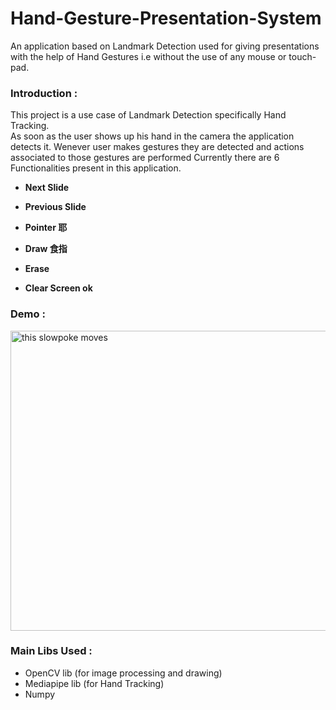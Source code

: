 # Hand-Gesture-Presentation-System
An application based on Landmark Detection used for giving presentations with the help of Hand Gestures i.e without the use of any mouse or touch-pad.<br>

### Introduction :
This project is a use case of Landmark Detection specifically Hand Tracking. <br>
As soon as the user shows up his hand in the camera the application detects it. Wenever user makes gestures they are detected and actions associated to those gestures are performed
Currently there are 6 Functionalities present in this application.

- <b> Next Slide </b>
  
- <b> Previous Slide </b>

- <b> Pointer 耶</b>

- <b> Draw 食指</b>

- <b> Erase </b>

- <b> Clear Screen ok</b>

### Demo :
<img src="Demo.gif" alt="this slowpoke moves"  width="780" height = "480">

### Main Libs Used :
- OpenCV lib (for image processing and drawing)
- Mediapipe lib (for Hand Tracking)
- Numpy
